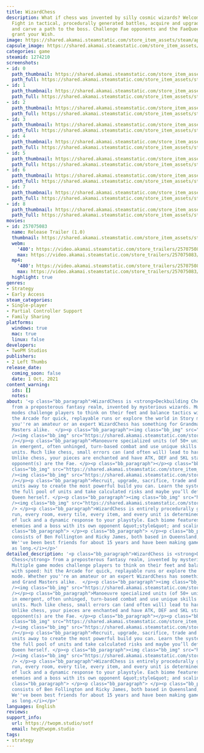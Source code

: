 ```yaml
---
title: WizardChess
description: What if chess was invented by silly cosmic wizards? Welcome to WizardChess.
  Fight in tactical, procedurally generated battles, acquire and upgrade new units,
  and carve a path to the boss. Challenge Fae opponents and the FaeQueen herself might
  grant your Wish.
image: https://shared.akamai.steamstatic.com/store_item_assets/steam/apps/1274210/header.jpg?t=1732773651
capsule_image: https://shared.akamai.steamstatic.com/store_item_assets/steam/apps/1274210/capsule_231x87.jpg?t=1732773651
categories: game
steamid: 1274210
screenshots:
- id: 0
  path_thumbnail: https://shared.akamai.steamstatic.com/store_item_assets/steam/apps/1274210/ss_2c28a63158067273ad558a8ed016fc1221d6c344.600x338.jpg?t=1732773651
  path_full: https://shared.akamai.steamstatic.com/store_item_assets/steam/apps/1274210/ss_2c28a63158067273ad558a8ed016fc1221d6c344.1920x1080.jpg?t=1732773651
- id: 1
  path_thumbnail: https://shared.akamai.steamstatic.com/store_item_assets/steam/apps/1274210/ss_8f4fb9aa3ab424a42fbe6fa2137caa1e64d98944.600x338.jpg?t=1732773651
  path_full: https://shared.akamai.steamstatic.com/store_item_assets/steam/apps/1274210/ss_8f4fb9aa3ab424a42fbe6fa2137caa1e64d98944.1920x1080.jpg?t=1732773651
- id: 2
  path_thumbnail: https://shared.akamai.steamstatic.com/store_item_assets/steam/apps/1274210/ss_c37616b92b9ec2897b0250211f703812d5ffcc63.600x338.jpg?t=1732773651
  path_full: https://shared.akamai.steamstatic.com/store_item_assets/steam/apps/1274210/ss_c37616b92b9ec2897b0250211f703812d5ffcc63.1920x1080.jpg?t=1732773651
- id: 3
  path_thumbnail: https://shared.akamai.steamstatic.com/store_item_assets/steam/apps/1274210/ss_70d2aa0c98d9676a5d26701db6bd348455c51e76.600x338.jpg?t=1732773651
  path_full: https://shared.akamai.steamstatic.com/store_item_assets/steam/apps/1274210/ss_70d2aa0c98d9676a5d26701db6bd348455c51e76.1920x1080.jpg?t=1732773651
- id: 4
  path_thumbnail: https://shared.akamai.steamstatic.com/store_item_assets/steam/apps/1274210/ss_63706bd402c54c314610678e429d4bd85527e274.600x338.jpg?t=1732773651
  path_full: https://shared.akamai.steamstatic.com/store_item_assets/steam/apps/1274210/ss_63706bd402c54c314610678e429d4bd85527e274.1920x1080.jpg?t=1732773651
- id: 5
  path_thumbnail: https://shared.akamai.steamstatic.com/store_item_assets/steam/apps/1274210/ss_f61cf45ca587d5f2f5727348b13685cfcf660f18.600x338.jpg?t=1732773651
  path_full: https://shared.akamai.steamstatic.com/store_item_assets/steam/apps/1274210/ss_f61cf45ca587d5f2f5727348b13685cfcf660f18.1920x1080.jpg?t=1732773651
- id: 6
  path_thumbnail: https://shared.akamai.steamstatic.com/store_item_assets/steam/apps/1274210/ss_622787cce091249dba2b08e2ea1dbde015962c65.600x338.jpg?t=1732773651
  path_full: https://shared.akamai.steamstatic.com/store_item_assets/steam/apps/1274210/ss_622787cce091249dba2b08e2ea1dbde015962c65.1920x1080.jpg?t=1732773651
- id: 7
  path_thumbnail: https://shared.akamai.steamstatic.com/store_item_assets/steam/apps/1274210/ss_b590ef48cc66fbd6964ef61c93be0a0e70d59580.600x338.jpg?t=1732773651
  path_full: https://shared.akamai.steamstatic.com/store_item_assets/steam/apps/1274210/ss_b590ef48cc66fbd6964ef61c93be0a0e70d59580.1920x1080.jpg?t=1732773651
- id: 8
  path_thumbnail: https://shared.akamai.steamstatic.com/store_item_assets/steam/apps/1274210/ss_5762ee10093b8853d684f39f41f54269618a5cd2.600x338.jpg?t=1732773651
  path_full: https://shared.akamai.steamstatic.com/store_item_assets/steam/apps/1274210/ss_5762ee10093b8853d684f39f41f54269618a5cd2.1920x1080.jpg?t=1732773651
movies:
- id: 257075083
  name: Release Trailer (1.0)
  thumbnail: https://shared.akamai.steamstatic.com/store_item_assets/steam/apps/257075083/f1f69af32507426415026f34424e1aadab10a428/movie_600x337.jpg?t=1732071618
  webm:
    '480': https://video.akamai.steamstatic.com/store_trailers/257075083/movie480_vp9.webm?t=1732071618
    max: https://video.akamai.steamstatic.com/store_trailers/257075083/movie_max_vp9.webm?t=1732071618
  mp4:
    '480': https://video.akamai.steamstatic.com/store_trailers/257075083/movie480.mp4?t=1732071618
    max: https://video.akamai.steamstatic.com/store_trailers/257075083/movie_max.mp4?t=1732071618
  highlight: true
genres:
- Strategy
- Early Access
steam_categories:
- Single-player
- Partial Controller Support
- Family Sharing
platforms:
  windows: true
  mac: true
  linux: false
developers:
- TwoPM Studios
publishers:
- 2 Left Thumbs
release_date:
  coming_soon: false
  date: 1 Oct, 2021
content_warning:
  ids: []
  notes:
about: '<p class="bb_paragraph">WizardChess is <strong>Deckbuilding Chess</strong>
  from a preposterous fantasy realm, invented by mysterious wizards. Multiple game
  modes challenge players to think on their feet and balance tactics with speed: hit
  the Arcade for quick, replayable runs or explore the world in Story mode. Whether
  you''re an amateur or an expert WizardChess has something for Grandma''s and Grand
  Masters alike.  </p><p class="bb_paragraph"><img class="bb_img" src="https://shared.akamai.steamstatic.com/store_item_assets/steam/apps/1274210/extras/title_tactical.png?t=1732773651"
  /><img class="bb_img" src="https://shared.akamai.steamstatic.com/store_item_assets/steam/apps/1274210/extras/newWCgif2.gif?t=1732773651"
  /></p><p class="bb_paragraph">Manoeuvre specialized units (of 50+ unique classes)
  in emergent, often unhinged, turn-based combat and use unique skills to defeat enemy
  units. Much like chess, small errors can (and often will) lead to harsh consequences.
  Unlike chess, your pieces are enchanted and have ATK, DEF and SKL stats... and your
  opponent(s) are the Fae. </p><p class="bb_paragraph"></p><p class="bb_paragraph"><img
  class="bb_img" src="https://shared.akamai.steamstatic.com/store_item_assets/steam/apps/1274210/extras/title_chess.png?t=1732773651"
  /><img class="bb_img" src="https://shared.akamai.steamstatic.com/store_item_assets/steam/apps/1274210/extras/newWCgif1.gif?t=1732773651"
  /></p><p class="bb_paragraph">Recruit, upgrade, sacrifice, trade and gamble your
  units away to create the most powerful build you can. Learn the systems, unlock
  the full pool of units and take calculated risks and maybe you’ll defeat the Fae
  Queen herself. </p><p class="bb_paragraph"><img class="bb_img" src="https://shared.akamai.steamstatic.com/store_item_assets/steam/apps/1274210/extras/title_roguelike.png?t=1732773651"
  /><img class="bb_img" src="https://shared.akamai.steamstatic.com/store_item_assets/steam/apps/1274210/extras/newWCgif3.gif?t=1732773651"
  /> </p><p class="bb_paragraph">WizardChess is entirely procedurally generated. Every
  run, every room, every tile, every item, and every unit is determined by a combination
  of luck and a dynamic response to your playstyle. Each biome features unique rooms,
  enemies and a boss with its own opponent &quot;style&quot; and scaling difficulty.</p><p
  class="bb_paragraph"> </p><p class="bb_paragraph"> </p><p class="bb_paragraph"><i>TwoPM
  consists of Ben Follington and Ricky James, both based in Queensland, Australia.
  We''ve been best friends for about 15 years and have been making games for almost
  as long.</i></p>'
detailed_description: '<p class="bb_paragraph">WizardChess is <strong>Deckbuilding
  Chess</strong> from a preposterous fantasy realm, invented by mysterious wizards.
  Multiple game modes challenge players to think on their feet and balance tactics
  with speed: hit the Arcade for quick, replayable runs or explore the world in Story
  mode. Whether you''re an amateur or an expert WizardChess has something for Grandma''s
  and Grand Masters alike.  </p><p class="bb_paragraph"><img class="bb_img" src="https://shared.akamai.steamstatic.com/store_item_assets/steam/apps/1274210/extras/title_tactical.png?t=1732773651"
  /><img class="bb_img" src="https://shared.akamai.steamstatic.com/store_item_assets/steam/apps/1274210/extras/newWCgif2.gif?t=1732773651"
  /></p><p class="bb_paragraph">Manoeuvre specialized units (of 50+ unique classes)
  in emergent, often unhinged, turn-based combat and use unique skills to defeat enemy
  units. Much like chess, small errors can (and often will) lead to harsh consequences.
  Unlike chess, your pieces are enchanted and have ATK, DEF and SKL stats... and your
  opponent(s) are the Fae. </p><p class="bb_paragraph"></p><p class="bb_paragraph"><img
  class="bb_img" src="https://shared.akamai.steamstatic.com/store_item_assets/steam/apps/1274210/extras/title_chess.png?t=1732773651"
  /><img class="bb_img" src="https://shared.akamai.steamstatic.com/store_item_assets/steam/apps/1274210/extras/newWCgif1.gif?t=1732773651"
  /></p><p class="bb_paragraph">Recruit, upgrade, sacrifice, trade and gamble your
  units away to create the most powerful build you can. Learn the systems, unlock
  the full pool of units and take calculated risks and maybe you’ll defeat the Fae
  Queen herself. </p><p class="bb_paragraph"><img class="bb_img" src="https://shared.akamai.steamstatic.com/store_item_assets/steam/apps/1274210/extras/title_roguelike.png?t=1732773651"
  /><img class="bb_img" src="https://shared.akamai.steamstatic.com/store_item_assets/steam/apps/1274210/extras/newWCgif3.gif?t=1732773651"
  /> </p><p class="bb_paragraph">WizardChess is entirely procedurally generated. Every
  run, every room, every tile, every item, and every unit is determined by a combination
  of luck and a dynamic response to your playstyle. Each biome features unique rooms,
  enemies and a boss with its own opponent &quot;style&quot; and scaling difficulty.</p><p
  class="bb_paragraph"> </p><p class="bb_paragraph"> </p><p class="bb_paragraph"><i>TwoPM
  consists of Ben Follington and Ricky James, both based in Queensland, Australia.
  We''ve been best friends for about 15 years and have been making games for almost
  as long.</i></p>'
languages: English
reviews:
support_info:
  url: https://twopm.studio/sotf
  email: hey@twopm.studio
tags:
- strategy
---
```


